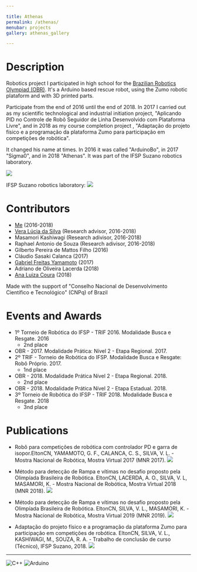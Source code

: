 ```yaml
---

title: Athenas
permalink: /athenas/
menubar: projects
gallery: athenas_gallery

---
```


# Description

Robotics project I participated in high school for the [Brazilian Robotics Olympiad (OBR)](http://www.obr.org.br/). It's a Arduino based rescue robot, using the Zumo robotic plataform and with 3D printed parts.

Participate from the end of 2016 until the end of 2018. In 2017 I carried out as my scientific technological and industrial initiation project, "Aplicando PID no Controle de Robô Seguidor de Linha Desenvolvido com Plataforma Livre", and in 2018 as my course completion project , "Adaptação do projeto físico e a programação da plataforma Zumo para participação em competições de robótica".

It changed his name at times. In 2016 it was called "ArduinoBo", in 2017 "Sigma0", and in 2018 "Athenas". It was part of the IFSP Suzano robotics laboratory.

[![](https://img.shields.io/badge/GitHub-100000?style=for-the-badge&logo=github&logoColor=white)](https://github.com/RoboticaIFSPSuzano/Athenas)

IFSP Suzano robotics laboratory: [![](https://img.shields.io/badge/Instagram-E4405F?style=for-the-badge&logo=instagram&logoColor=white)](https://www.instagram.com/robotica_ifspsuzano/)

# Contributors

- [Me](https://eltoncn.github.io/EltonCN/) (2016-2018)
- [Vera Lúcia da Silva](https://github.com/verals) (Research advisor, 2016-2018)
- Masamori Kashiwagi (Research adivisor, 2016-2018)
- Raphael Antonio de Souza (Research adivisor, 2016-2018)
- Gilberto Pereira de Mattos Filho (2016) 
- Cláudio Sasaki Calanca (2017)
- [Gabriel Freitas Yamamoto](https://github.com/gabrielyoto) (2017)
- Adriano de Oliveira Lacerda (2018)
- [Ana Luiza Coura](https://github.com/A2Nlu) (2018) 

Made with the support of "Conselho Nacional de Desenvolvimento Científico e Tecnológico" (CNPq) of Brazil

# Events and Awards

- 1º Torneio de Robótica do IFSP - TRIF 2016. Modalidade Busca e Resgate. 2016
  - 2nd place
- OBR - 2017. Modalidade Prática: Nível 2 - Etapa Regional. 2017.
- 2º TRIF - Torneio de Robótica do IFSP. Modalidade Busca e Resgate: Robô Próprio. 2017.
  - 1nd place
- OBR - 2018. Modalidade Prática Nível 2 - Etapa Regional. 2018.
  - 2nd place
- OBR - 2018. Modalidade Prática Nível 2 - Etapa Estadual. 2018.
- 3º Torneio de Robótica do IFSP - TRIF 2018. Modalidade Busca e Resgate. 2018
  - 3nd place

# Publications

- Robô para competições de robótica com controlador PD e garra de isopor.EltonCN, YAMAMOTO, G. F., CALANCA, C. S., SILVA, V. L. - Mostra Nacional de Robótica, Mostra Virtual 2017 (MNR 2017). 
[![](https://img.shields.io/badge/PDF-%20-red)](https://eltoncn.github.io/EltonCN/Publicações/2017/Robô%20para%20competições%20de%20robótica%20com%20controlador%20PD%20e%20garra%20de%20isopor.pdf)

- Método para detecção de Rampa e vítimas no desafio proposto pela Olimpíada Brasileira de Robótica. EltonCN, LACERDA, A. O., SILVA, V. L, MASAMORI, K. - Mostra Nacional de Robótica, Mostra Virtual 2018 (MNR 2018). [![](https://img.shields.io/badge/PDF-%20-red)](https://eltoncn.github.io/EltonCN/Publicações/2018/Método%20para%20detecção%20de%20rampa%20e%20vítimas%20no%20desafio%20proposto%20pela%20Olimpíada%20Brasileira%20de%20Robótica.pdf)
  
- Método para detecção de Rampa e vítimas no desafio proposto pela Olimpíada Brasileira de Robótica. EltonCN, SILVA, V. L., MASAMORI, K. - Mostra Nacional de Robótica, Mostra Virtual 2019 (MNR 2019). [![](https://img.shields.io/badge/PDF-%20-red)](https://eltoncn.github.io/EltonCN/Publicações/2019/Detecção%20de%20objetos%20em%20ambiente%20controlado%20por%20meio%20de%20mapeamento,%20utilizando%20uma%20plataforma%20robótica%20Arduino.pdf)

- Adaptação do projeto físico e a programação da plataforma
Zumo para participação em competições de robótica. EltonCN, SILVA, V. L., KASHIWAGI, M., SOUZA, R. A. - Trabalho de conclusão de curso (Técnico), IFSP Suzano, 2018. [![](https://img.shields.io/badge/PDF-%20-red)](https://eltoncn.github.io/EltonCN/Publicações/2018/Adaptação%20do%20projeto%20físico%20e%20a%20programação%20da%20plataforma.pdf)


---

![C++](https://img.shields.io/badge/C%2B%2B-00599C?style=for-the-badge&logo=c%2B%2B&logoColor=white)
![Arduino](https://img.shields.io/badge/Arduino-00979D?style=for-the-badge&logo=Arduino&logoColor=white)
